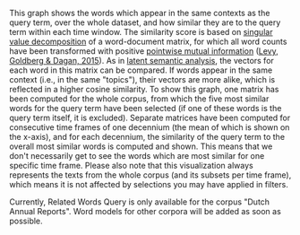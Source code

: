 This graph shows the words which appear in the same contexts as the query term, over the whole dataset, and how similar they are to the query term within each time window. The similarity score is based on [singular value decomposition](https://en.wikipedia.org/wiki/Singular_value_decomposition) of a word-document matrix, for which all word counts have been transformed with positive [pointwise mutual information](https://en.wikipedia.org/wiki/Pointwise_mutual_information) ([Levy, Goldberg & Dagan, 2015](https://www.transacl.org/ojs/index.php/tacl/article/view/570)). As in [latent semantic analysis](https://en.wikipedia.org/wiki/Latent_semantic_analysis), the vectors for each word in this matrix can be compared. If words appear in the same context (i.e., in the same "topics"), their vectors are more alike, which is reflected in a higher cosine similarity. To show this graph, one matrix has been computed for the whole corpus, from which the five most similar words for the query term have been selected (if one of these words is the query term itself, it is excluded). Separate matrices have been computed for consecutive time frames of one decennium (the mean of which is shown on the x-axis), and for each decennium, the similarity of the query term to the overall most similar words is computed and shown. This means that we don't necessarily get to see the words which are most similar for one specific time frame. Please also note that this visualization always represents the texts from the whole corpus (and its subsets per time frame), which means it is not affected by selections you may have applied in filters.

Currently, Related Words Query is only available for the corpus "Dutch Annual Reports". Word models for other corpora will be added as soon as possible.